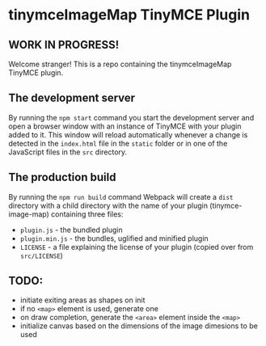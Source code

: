 # tinymceImageMap TinyMCE Plugin
## WORK IN PROGRESS!
Welcome stranger! This is a repo containing the tinymceImageMap TinyMCE plugin.

## The development server

By running the `npm start` command you start the development server and open a browser window with an instance of TinyMCE with your plugin added to it. This window will reload automatically whenever a change is detected in the `index.html` file in the `static` folder or in one of the JavaScript files in the `src` directory.

## The production build

By running the `npm run build` command Webpack will create a `dist` directory with a child directory with the name of your plugin (tinymce-image-map) containing three files:

* `plugin.js` - the bundled plugin
* `plugin.min.js` - the bundles, uglified and minified plugin
* `LICENSE` - a file explaining the license of your plugin (copied over from `src/LICENSE`)

## TODO:
* initiate exiting areas as shapes on init
* if no `<map>` element is used, generate one
* on draw completion, generate the `<area>` element inside the `<map>`
* initialize canvas based on the dimensions of the image dimesions to be used